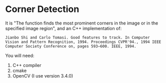 # Corner Detection

 It is "The function finds the most prominent corners in the image or in the specified image region", and an C++ implementation of:
 
```
Jianbo Shi and Carlo Tomasi. Good features to track. In Computer Vision and Pattern Recognition, 1994. Proceedings CVPR'94., 1994 IEEE Computer Society Conference on, pages 593–600. IEEE, 1994.
```

You will need: 
1. C++ compiler
2. cmake
3. OpenCV (I use version 3.4.0)

